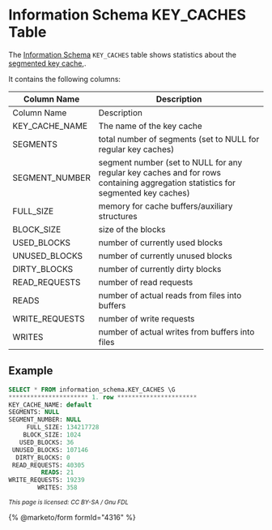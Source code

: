 # Information Schema KEY\_CACHES Table

The [Information Schema](../) `KEY_CACHES` table shows statistics about the [segmented key cache](../../../../../../ha-and-performance/optimization-and-tuning/system-variables/segmented-key-cache.md),.

It contains the following columns:

| Column Name      | Description                                                                                                                     |
| ---------------- | ------------------------------------------------------------------------------------------------------------------------------- |
| Column Name      | Description                                                                                                                     |
| KEY\_CACHE\_NAME | The name of the key cache                                                                                                       |
| SEGMENTS         | total number of segments (set to NULL for regular key caches)                                                                   |
| SEGMENT\_NUMBER  | segment number (set to NULL for any regular key caches and for rows containing aggregation statistics for segmented key caches) |
| FULL\_SIZE       | memory for cache buffers/auxiliary structures                                                                                   |
| BLOCK\_SIZE      | size of the blocks                                                                                                              |
| USED\_BLOCKS     | number of currently used blocks                                                                                                 |
| UNUSED\_BLOCKS   | number of currently unused blocks                                                                                               |
| DIRTY\_BLOCKS    | number of currently dirty blocks                                                                                                |
| READ\_REQUESTS   | number of read requests                                                                                                         |
| READS            | number of actual reads from files into buffers                                                                                  |
| WRITE\_REQUESTS  | number of write requests                                                                                                        |
| WRITES           | number of actual writes from buffers into files                                                                                 |

## Example

```sql
SELECT * FROM information_schema.KEY_CACHES \G
********************** 1. row **********************
KEY_CACHE_NAME: default
SEGMENTS: NULL
SEGMENT_NUMBER: NULL
     FULL_SIZE: 134217728
    BLOCK_SIZE: 1024
   USED_BLOCKS: 36
 UNUSED_BLOCKS: 107146
  DIRTY_BLOCKS: 0
 READ_REQUESTS: 40305
         READS: 21
WRITE_REQUESTS: 19239
        WRITES: 358
```

<sub>_This page is licensed: CC BY-SA / Gnu FDL_</sub>

{% @marketo/form formId="4316" %}
